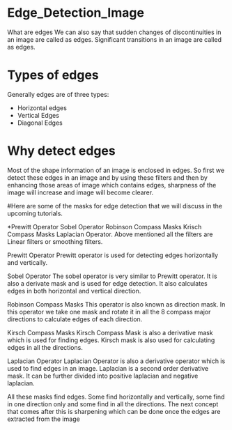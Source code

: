 # Edge_Detection_Image
What are edges
We can also say that sudden changes of discontinuities in an image are called as edges. Significant transitions in an image are called as edges.

# Types of edges
Generally edges are of three types:

* Horizontal edges
* Vertical Edges
* Diagonal Edges

# Why detect edges

Most of the shape information of an image is enclosed in edges. So first we detect these edges in an image and by using these filters and then by enhancing those areas of image which contains edges, sharpness of the image will increase and image will become clearer.

#Here are some of the masks for edge detection that we will discuss in the upcoming tutorials.

*Prewitt Operator
Sobel Operator
Robinson Compass Masks
Krisch Compass Masks
Laplacian Operator.
Above mentioned all the filters are Linear filters or smoothing filters.

Prewitt Operator
Prewitt operator is used for detecting edges horizontally and vertically.

Sobel Operator
The sobel operator is very similar to Prewitt operator. It is also a derivate mask and is used for edge detection. It also calculates edges in both horizontal and vertical direction.

Robinson Compass Masks
This operator is also known as direction mask. In this operator we take one mask and rotate it in all the 8 compass major directions to calculate edges of each direction.

Kirsch Compass Masks
Kirsch Compass Mask is also a derivative mask which is used for finding edges. Kirsch mask is also used for calculating edges in all the directions.

Laplacian Operator
Laplacian Operator is also a derivative operator which is used to find edges in an image. Laplacian is a second order derivative mask. It can be further divided into positive laplacian and negative laplacian.

All these masks find edges. Some find horizontally and vertically, some find in one direction only and some find in all the directions. The next concept that comes after this is sharpening which can be done once the edges are extracted from the image
